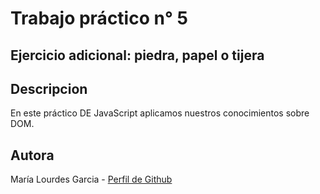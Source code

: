 # Trabajo práctico n° 5
## Ejercicio adicional: piedra, papel o tijera
## Descripcion
En este práctico DE JavaScript aplicamos nuestros conocimientos sobre DOM.

## Autora
María Lourdes Garcia - [Perfil de Github](https://github.com/lourdesgarciafyl)